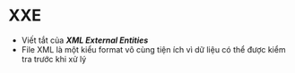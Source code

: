 # **XXE**
- Viết tắt của ***XML External Entities***
- File XML là một kiểu format vô cùng tiện ích vì dữ liệu có thể được kiểm tra trước khi xử lý